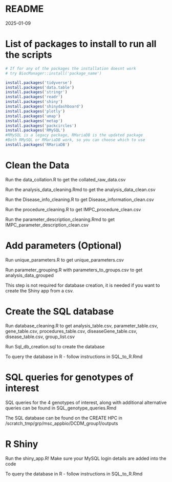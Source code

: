 README
================
2025-01-09

# **List of packages to install to run all the scripts**

``` r
# If for any of the packages the installation doesnt work 
# try BiocManager::install('package_name')

install.packages('tidyverse')
install.packages('data.table')
install.packages('stringr')
install.packages('readr')
install.packages('shiny')
install.packages('shinydashboard')
install.packages('plotly')
install.packages('umap')
install.packages('metap')
install.packages('packcircles')
install.packages('RMySQL')
#RMySQL is a legacy package, RMariaDB is the updated package
#Both RMySQL or RMariaDB work, so you can choose which to use
install.packages('RMariaDB')
```

# **Clean the Data**

Run the data_collation.R to get the collated_raw_data.csv

Run the analysis_data_cleaning.Rmd to get the analysis_data_clean.csv

Run the Disease_info_cleaning.R to get Disease_information_clean.csv

Run the procedure_cleaning.R to get IMPC_procedure_clean.csv

Run the parameter_description_cleaning.Rmd to get
IMPC_parameter_description_clean.csv

# **Add parameters (Optional)**

Run unique_parameters.R to get unique_parameters.csv

Run parameter_grouping.R with parameters_to_groups.csv to get
analysis_data_grouped

This step is not required for database creation, it is needed if you
want to create the Shiny app from a csv.

# **Create the SQL database**

Run database_cleaning.R to get analysis_table.csv, parameter_table.csv,
gene_table.csv, procedures_table.csv, diseaseGene_table.csv,
disease_table.csv, group_list.csv

Run Sql_db_creation.sql to create the database

To query the database in R - follow instructions in SQL_to_R.Rmd

# **SQL queries for genotypes of interest**

SQL queries for the 4 genotypes of interest, along with additional alternative queries can be found in SQL_genotype_queries.Rmd

The SQL database can be found on the CREATE HPC in /scratch_tmp/grp/msc_appbio/DCDM_group1/outputs

# **R Shiny**

Run the shiny_app.R! Make sure your MySQL login details are added into the code

To query the database in R - follow instructions in SQL_to_R.Rmd
